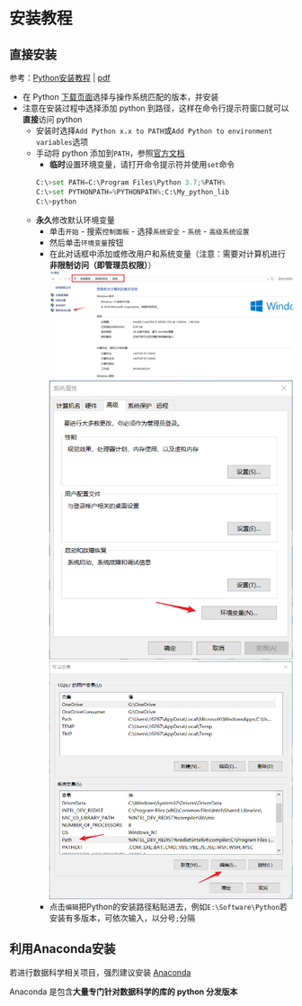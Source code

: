 # 安装教程

## 直接安装
参考：[Python安装教程](https://github.com/udacity/turtles-cn) | [pdf](./attachments/Python-Install-Guide.pdf)

* 在 Python [下载页面](https://www.python.org/downloads/)选择与操作系统匹配的版本，并安装
* 注意在安装过程中选择添加 python 到路径，这样在命令行提示符窗口就可以**直接**访问 python
    * 安装时选择`Add Python x.x to PATH`或`Add Python to environment variables`选项
    * 手动将 python 添加到`PATH`，参照[官方文档](https://docs.python.org/3/using/windows.html#excursus-setting-environment-variables)
        * **临时**设置环境变量，请打开命令提示符并使用`set`命令
        ```python
        C:\>set PATH=C:\Program Files\Python 3.7;%PATH%
        C:\>set PYTHONPATH=%PYTHONPATH%;C:\My_python_lib
        C:\>python
        ```
    * **永久**修改默认环境变量
        * 单击`开始` - 搜索`控制面板` - 选择`系统安全` - `系统` - `高级系统设置`
        * 然后单击`环境变量`按钮
        * 在此对话框中添加或修改用户和系统变量（注意：需要对计算机进行**非限制访问（即管理员权限）**）
            ![配置环境变量-1](./images/20191010184239629_1356.png)
            ![配置环境变量-2](./images/20191010184318058_5327.png)
            ![配置环境变量-3](./images/20191010184350033_22270.png)
        * 点击`编辑`把Python的安装路径粘贴进去，例如`E:\Software\Python`若安装有多版本，可依次输入，以分号`;`分隔

## 利用Anaconda安装
若进行数据科学相关项目，强烈建议安装 [Anaconda](https://www.anaconda.com/download/)

Anaconda 是包含**大量专门针对数据科学的库的 python 分发版本**